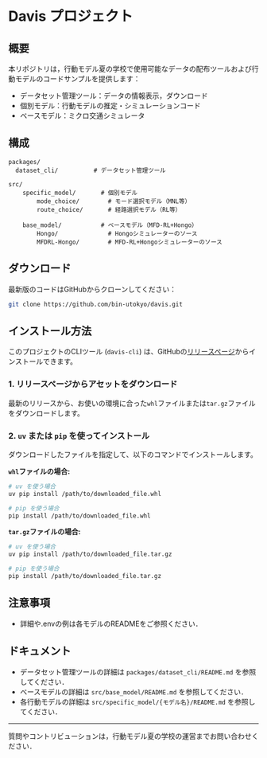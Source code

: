 # Davis プロジェクト

## 概要
本リポジトリは，行動モデル夏の学校で使用可能なデータの配布ツールおよび行動モデルのコードサンプルを提供します：
- データセット管理ツール：データの情報表示，ダウンロード
- 個別モデル：行動モデルの推定・シミュレーションコード
- ベースモデル：ミクロ交通シミュレータ

## 構成
```
packages/
  dataset_cli/          # データセット管理ツール

src/
	specific_model/       # 個別モデル
		mode_choice/        # モード選択モデル（MNL等）
		route_choice/       # 経路選択モデル（RL等）

	base_model/           # ベースモデル（MFD-RL+Hongo）
		Hongo/              # Hongoシミュレーターのソース
		MFDRL-Hongo/        # MFD-RL+Hongoシミュレーターのソース
```

## ダウンロード
最新版のコードはGitHubからクローンしてください：
```sh
git clone https://github.com/bin-utokyo/davis.git
```

## インストール方法

このプロジェクトのCLIツール (`davis-cli`) は、GitHubの[リリースページ](https://github.com/bin-utokyo/davis/releases)からインストールできます。

### 1. リリースページからアセットをダウンロード

最新のリリースから、お使いの環境に合った`whl`ファイルまたは`tar.gz`ファイルをダウンロードします。

### 2. `uv` または `pip` を使ってインストール

ダウンロードしたファイルを指定して、以下のコマンドでインストールします。

**`whl`ファイルの場合:**
```sh
# uv を使う場合
uv pip install /path/to/downloaded_file.whl

# pip を使う場合
pip install /path/to/downloaded_file.whl
```

**`tar.gz`ファイルの場合:**
```sh
# uv を使う場合
uv pip install /path/to/downloaded_file.tar.gz

# pip を使う場合
pip install /path/to/downloaded_file.tar.gz
```

## 注意事項
- 詳細や.envの例は各モデルのREADMEをご参照ください．

## ドキュメント
- データセット管理ツールの詳細は `packages/dataset_cli/README.md` を参照してください．
- ベースモデルの詳細は `src/base_model/README.md` を参照してください．
- 各行動モデルの詳細は `src/specific_model/{モデル名}/README.md` を参照してください．

---

質問やコントリビューションは，行動モデル夏の学校の運営までお問い合わせください．

